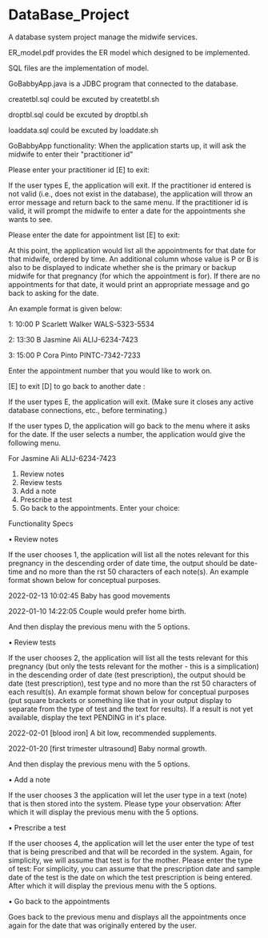 # DataBase_Project
A database system project manage the midwife services.  

ER_model.pdf provides the ER model which designed to be implemented.  

SQL files are the implementation of model.  

GoBabbyApp.java is a JDBC program that connected to the database.  

createtbl.sql could be excuted by createtbl.sh  

droptbl.sql could be excuted by droptbl.sh  

loaddata.sql could be excuted by loaddate.sh  

GoBabbyApp functionality:
When the application starts up, it will ask the midwife to enter their "practitioner id"  

Please enter your practitioner id [E] to exit:  

If the user types E, the application will exit. 
If the practitioner id entered is not valid (i.e., does not exist in the database), the application will throw an
error message and return back to the same menu.
If the practitioner id is valid, it will prompt the midwife to enter a date for the appointments she wants to see.  

Please enter the date for appointment list [E] to exit:  

At this point, the application would list all the appointments for that date for that midwife, ordered by time.
An additional column whose value is P or B is also to be displayed to indicate whether she is the primary or
backup midwife for that pregnancy (for which the appointment is for). If there are no appointments for that
date, it would print an appropriate message and go back to asking for the date.
   
   
An example format is given below:  

1: 10:00 P Scarlett Walker WALS-5323-5534  

2: 13:30 B Jasmine Ali ALIJ-6234-7423  

3: 15:00 P Cora Pinto PINTC-7342-7233  

Enter the appointment number that you would like to work on.  

[E] to exit [D] to go back to another date :  

If the user types E, the application will exit. (Make sure it closes any active database connections, etc., before
terminating.)  

If the user types D, the application will go back to the menu where it asks for the date. If the user selects a
number, the application would give the following menu.  

For Jasmine Ali ALIJ-6234-7423
1. Review notes
2. Review tests
3. Add a note
4. Prescribe a test
5. Go back to the appointments.
Enter your choice:  


Functionality Specs  

• Review notes  

If the user chooses 1, the application will list all the notes relevant for this pregnancy in the descending
order of date time, the output should be date-time and no more than the rst 50 characters of each note(s).
An example format shown below for conceptual purposes.  

2022-02-13 10:02:45 Baby has good movements  

2022-01-10 14:22:05 Couple would prefer home birth.  

And then display the previous menu with the 5 options.    


• Review tests  

If the user chooses 2, the application will list all the tests relevant for this pregnancy (but only the tests
relevant for the mother - this is a simplication) in the descending order of date (test prescription), the
output should be date (test prescription), test type and no more than the rst 50 characters of each
result(s). An example format shown below for conceptual purposes (put square brackets or something like
that in your output display to separate from the type of test and the text for results). If a result is not
yet available, display the text PENDING in it's place.

2022-02-01 [blood iron] A bit low, recommended supplements.  

2022-01-20 [first trimester ultrasound] Baby normal growth.  

And then display the previous menu with the 5 options.    


• Add a note  

If the user chooses 3 the application will let the user type in a text (note) that is then stored into the
system.
Please type your observation:
After which it will display the previous menu with the 5 options.  

• Prescribe a test  

If the user chooses 4, the application will let the user enter the type of test that is being prescribed and
that will be recorded in the system. Again, for simplicity, we will assume that test is for the mother.
Please enter the type of test:
For simplicity, you can assume that the prescription date and sample date of the test is the date on which
the test prescription is being entered.
After which it will display the previous menu with the 5 options.  

• Go back to the appointments  

Goes back to the previous menu and displays all the appointments once again for the date that was
originally entered by the user.  




